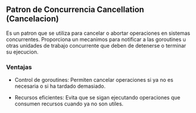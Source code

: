 ## Patron de Concurrencia Cancellation (Cancelacion)

Es un patron que se utiliza para cancelar o abortar
operaciones en sistemas concurrentes. Proporciona
un mecanimos para notificar a las goroutines u otras
unidades de trabajo concurrente que deben de detenerse
o terminar su ejecucion.

### Ventajas

- Control de goroutines: Permiten cancelar operaciones si ya no es necesaria o
  si ha tardado demasiado.

- Recursos eficientes: Evita que se sigan ejecutando operaciones que consumen
  recursos cuando ya no son utiles.
